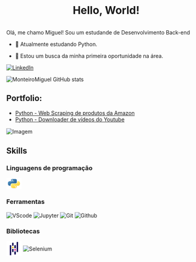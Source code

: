 <!--título-->
<div id="user-content-toc">
  <ul align="center">
    <summary><h1 style="display: inline-block">Hello, World!</h1></summary>
</div>

<!-- Presentation -->
<p>
  Olá, me chamo Miguel! Sou um estudande de Desenvolvimento Back-end

  - 🌱 Atualmente estudando Python.

  - 🔭 Estou um busca da minha primeira oportunidade na área.
</p>

<!-- Links -->
[![LinkedIn](https://img.shields.io/badge/LinkedIn-0077B5?style=for-the-badge&logo=linkedin&logoColor=white)](https://www.linkedin.com/in/miguel-monteiro-3a3675231/)

<!-- GithubStats -->
![MonteiroMiguel GitHub stats](https://github-readme-stats.vercel.app/api?username=MonteiroMiguel&show_icons=true&theme=midnight-purple)

<!-- Portfolio -->
## Portfolio:
- [Python - Web Scraping de produtos da Amazon](https://github.com/MonteiroMiguel/amazon-scraper)
- [Python - Downloader de vídeos do Youtube](https://github.com/MonteiroMiguel/youtube-downloader)

<!-- GIF -->
<p align="left">
  <img align="center" src="https://i.imgur.com/VUBtXys.gif" alt="Imagem">
</p>

## Skills
<!-- Skills: Programming Languages -->
  <div style="flex-basis: 48%;">
    <h3>Linguagens de programação</h3>
    <img align="center" alt="Python" height="30" width="40" src="https://raw.githubusercontent.com/devicons/devicon/master/icons/python/python-original.svg">
  </div>
  
  <!-- Skills: Tools & Frameworks -->
  <div style="flex-basis: 48%;">
    <h3>Ferramentas</h3>
    <img align="center" alt="VScode" height="30" width="40" src="https://cdn.jsdelivr.net/gh/devicons/devicon/icons/vscode/vscode-original.svg">
    <img align="center" alt="Jupyter" height="30" width="40" src="https://cdn.jsdelivr.net/gh/devicons/devicon/icons/jupyter/jupyter-original.svg">
    <img align="center" alt="Git" height="30" width="40" src="https://cdn.jsdelivr.net/gh/devicons/devicon/icons/git/git-original.svg">
    <img align="center" alt="Github" height="30" width="40" src="https://cdn.jsdelivr.net/gh/devicons/devicon/icons/github/github-original.svg">
  </div>
  
  <!-- Skills: Libraries -->
  <div style="flex-basis: 48%;">
    <h3>Bibliotecas</h3>
    <img align="center" alt="Pandas" src="https://raw.githubusercontent.com/devicons/devicon/2ae2a900d2f041da66e950e4d48052658d850630/icons/pandas/pandas-original.svg" alt="pandas" width="40" height="40"/>
    <img align="center" alt="Selenium" src="https://cdn.jsdelivr.net/gh/devicons/devicon/icons/selenium/selenium-original.svg" alt="selenium" width="40" height="40"/>
  </div>



